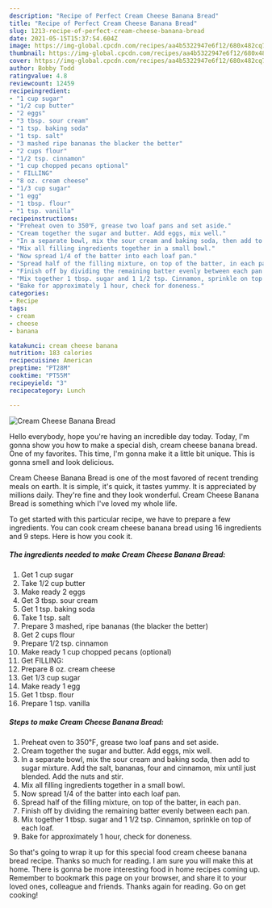 ```yaml
---
description: "Recipe of Perfect Cream Cheese Banana Bread"
title: "Recipe of Perfect Cream Cheese Banana Bread"
slug: 1213-recipe-of-perfect-cream-cheese-banana-bread
date: 2021-05-15T15:37:54.604Z
image: https://img-global.cpcdn.com/recipes/aa4b5322947e6f12/680x482cq70/cream-cheese-banana-bread-recipe-main-photo.jpg
thumbnail: https://img-global.cpcdn.com/recipes/aa4b5322947e6f12/680x482cq70/cream-cheese-banana-bread-recipe-main-photo.jpg
cover: https://img-global.cpcdn.com/recipes/aa4b5322947e6f12/680x482cq70/cream-cheese-banana-bread-recipe-main-photo.jpg
author: Bobby Todd
ratingvalue: 4.8
reviewcount: 12459
recipeingredient:
- "1 cup sugar"
- "1/2 cup butter"
- "2 eggs"
- "3 tbsp. sour cream"
- "1 tsp. baking soda"
- "1 tsp. salt"
- "3 mashed ripe bananas the blacker the better"
- "2 cups flour"
- "1/2 tsp. cinnamon"
- "1 cup chopped pecans optional"
- " FILLING"
- "8 oz. cream cheese"
- "1/3 cup sugar"
- "1 egg"
- "1 tbsp. flour"
- "1 tsp. vanilla"
recipeinstructions:
- "Preheat oven to 350℉, grease two loaf pans and set aside."
- "Cream together the sugar and butter. Add eggs, mix well."
- "In a separate bowl, mix the sour cream and baking soda, then add to sugar mixture. Add the salt, bananas, four and cinnamon, mix until just blended. Add the nuts and stir."
- "Mix all filling ingredients together in a small bowl."
- "Now spread 1/4 of the batter into each loaf pan."
- "Spread half of the filling mixture, on top of the batter, in each pan."
- "Finish off by dividing the remaining batter evenly between each pan."
- "Mix together 1 tbsp. sugar and 1 1/2 tsp. Cinnamon, sprinkle on top of each loaf."
- "Bake for approximately 1 hour, check for doneness."
categories:
- Recipe
tags:
- cream
- cheese
- banana

katakunci: cream cheese banana 
nutrition: 183 calories
recipecuisine: American
preptime: "PT28M"
cooktime: "PT55M"
recipeyield: "3"
recipecategory: Lunch

---
```



![Cream Cheese Banana Bread](https://img-global.cpcdn.com/recipes/aa4b5322947e6f12/680x482cq70/cream-cheese-banana-bread-recipe-main-photo.jpg)

Hello everybody, hope you're having an incredible day today. Today, I'm gonna show you how to make a special dish, cream cheese banana bread. One of my favorites. This time, I'm gonna make it a little bit unique. This is gonna smell and look delicious.



Cream Cheese Banana Bread is one of the most favored of recent trending meals on earth. It is simple, it's quick, it tastes yummy. It is appreciated by millions daily. They're fine and they look wonderful. Cream Cheese Banana Bread is something which I've loved my whole life.


To get started with this particular recipe, we have to prepare a few ingredients. You can cook cream cheese banana bread using 16 ingredients and 9 steps. Here is how you cook it.

<!--inarticleads1-->

##### The ingredients needed to make Cream Cheese Banana Bread:

1. Get 1 cup sugar
1. Take 1/2 cup butter
1. Make ready 2 eggs
1. Get 3 tbsp. sour cream
1. Get 1 tsp. baking soda
1. Take 1 tsp. salt
1. Prepare 3 mashed, ripe bananas (the blacker the better)
1. Get 2 cups flour
1. Prepare 1/2 tsp. cinnamon
1. Make ready 1 cup chopped pecans (optional)
1. Get  FILLING:
1. Prepare 8 oz. cream cheese
1. Get 1/3 cup sugar
1. Make ready 1 egg
1. Get 1 tbsp. flour
1. Prepare 1 tsp. vanilla




<!--inarticleads2-->

##### Steps to make Cream Cheese Banana Bread:

1. Preheat oven to 350℉, grease two loaf pans and set aside.
1. Cream together the sugar and butter. Add eggs, mix well.
1. In a separate bowl, mix the sour cream and baking soda, then add to sugar mixture. Add the salt, bananas, four and cinnamon, mix until just blended. Add the nuts and stir.
1. Mix all filling ingredients together in a small bowl.
1. Now spread 1/4 of the batter into each loaf pan.
1. Spread half of the filling mixture, on top of the batter, in each pan.
1. Finish off by dividing the remaining batter evenly between each pan.
1. Mix together 1 tbsp. sugar and 1 1/2 tsp. Cinnamon, sprinkle on top of each loaf.
1. Bake for approximately 1 hour, check for doneness.




So that's going to wrap it up for this special food cream cheese banana bread recipe. Thanks so much for reading. I am sure you will make this at home. There is gonna be more interesting food in home recipes coming up. Remember to bookmark this page on your browser, and share it to your loved ones, colleague and friends. Thanks again for reading. Go on get cooking!
